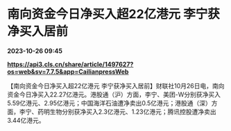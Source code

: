 # 南向资金今日净买入超22亿港元 李宁获净买入居前

**2023-10-26 09:45**

**https://api3.cls.cn/share/article/1497627?os=web&sv=7.7.5&app=CailianpressWeb**

【南向资金今日净买入超22亿港元 李宁获净买入居前】财联社10月26日电，南向资金今日净买入22.27亿港元。港股通（沪）方面，李宁、美团-W分别获净买入5.59亿港元、2.95亿港元；中国海洋石油遭净卖出0.5亿港元；港股通（深）方面，李宁、药明生物分别获净买入2.3亿港元、1.23亿港元；腾讯控股遭净卖出3.44亿港元。
